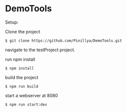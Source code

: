 # DemoTools

Setup:

Clone the project
```
$ git clone https://github.com/Pinillya/DemoTools.git
```

navigate to the testProject project.

run npm install
```
$ npm install
```

build the project
```
$ npm run build
```

start a webserver at 8080
```
$ npm run start:dev
```